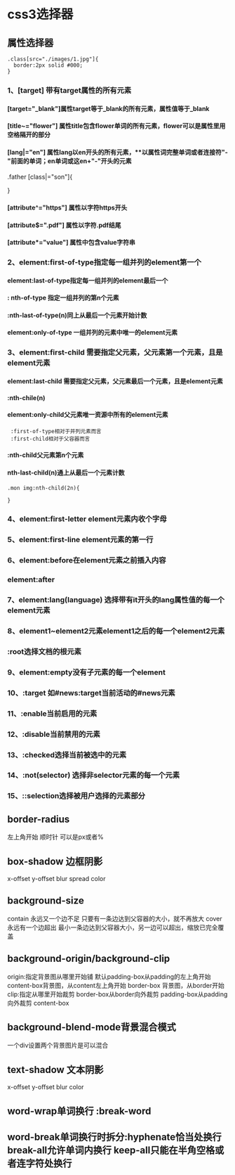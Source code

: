 # css3选择器
## 属性选择器
```
.class[src="./images/1.jpg"]{
  border:2px solid #000;
}
```
### 1、[target] 带有target属性的所有元素
#### [target="_blank"]属性target等于_blank的所有元素，**属性值等于_blank**
#### [title~="flower"] 属性title包含flower单词的所有元素，**flower可以是属性里用空格隔开的部分**
#### [lang|="en"] 属性lang以en开头的所有元素，**以属性词完整单词或者连接符"-"前面的单词；en单词或这en+"-"开头的元素
.father [class|="son"]{
  
}
#### [attribute^="https"] 属性以字符https开头
#### [attribute$=".pdf"] 属性以字符.pdf结尾
#### [attribute*="value"] 属性中包含value字符串
### 2、element:first-of-type指定每一组并列的element第一个
#### element:last-of-type指定每一组并列的element最后一个
#### : nth-of-type 指定一组并列的第n个元素
#### :nth-last-of-type(n)同上从最后一个元素开始计数
#### element:only-of-type 一组并列的元素中唯一的element元素
### 3、element:first-child  需要指定父元素，父元素第一个元素，且是element元素
#### element:last-child  需要指定父元素，父元素最后一个元素，且是element元素
#### :nth-chile(n)
#### element:only-child父元素唯一资源中所有的element元素
```
 :first-of-type相对于并列元素而言
 :first-child相对于父容器而言
```
#### :nth-child父元素第n个元素
#### nth-last-child(n)通上从最后一个元素计数

```
.mon img:nth-child(2n){
  
}
```
### 4、element:first-letter  element元素内收个字母
### 5、element:first-line element元素的第一行
### 6、element:before在element元素之前插入内容
### element:after
### 7、element:lang(language) 选择带有it开头的lang属性值的每一个element元素
### 8、element1~element2元素element1之后的每一个element2元素
### :root选择文档的根元素
### 9、element:empty没有子元素的每一个element
### 10、:target 如#news:target当前活动的#news元素
### 11、:enable当前启用的元素
### 12、:disable当前禁用的元素
### 13、:checked选择当前被选中的元素
### 14、:not(selector) 选择非selector元素的每一个元素
### 15、::selection选择被用户选择的元素部分

## border-radius
左上角开始 顺时针
可以是px或者%

## box-shadow 边框阴影

x-offset y-offset blur spread color
## background-size
contain 永远又一个边不足
只要有一条边达到父容器的大小，就不再放大
cover 永远有一个边超出
最小一条边达到父容器大小，另一边可以超出，缩放已完全覆盖
## background-origin/background-clip
origin:指定背景图从哪里开始铺
默认padding-box从padding的左上角开始
content-box背景图，从content左上角开始
border-box 背景图，从border开始
clip:指定从哪里开始裁剪
border-box从border向外裁剪
padding-box从padding向外裁剪
content-box
## background-blend-mode背景混合模式
一个div设置两个背景图片是可以混合
## text-shadow 文本阴影
x-offset y-offset blur color
## word-wrap单词换行 :break-word

## word-break单词换行时拆分:hyphenate恰当处换行 break-all允许单词内换行 keep-all只能在半角空格或者连字符处换行
